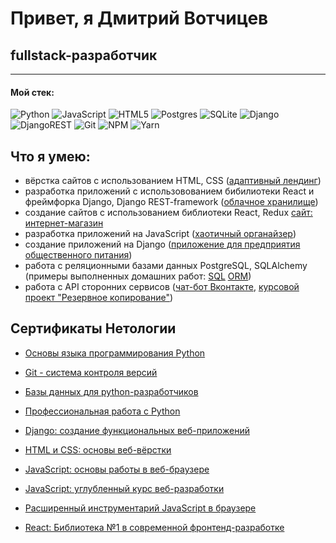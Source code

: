 # Привет, я Дмитрий Вотчицев
## fullstack-разработчик
------------------------------------------------

#### Мой стек:
![Python](https://img.shields.io/badge/python-3670A0?style=for-the-badge&logo=python&logoColor=ffdd54)
![JavaScript](https://img.shields.io/badge/javascript-%23323330.svg?style=for-the-badge&logo=javascript&logoColor=%23F7DF1E)
![HTML5](https://img.shields.io/badge/html5-%23E34F26.svg?style=for-the-badge&logo=html5&logoColor=white)
![Postgres](https://img.shields.io/badge/postgres-%23316192.svg?style=for-the-badge&logo=postgresql&logoColor=white)
![SQLite](https://img.shields.io/badge/sqlite-%2307405e.svg?style=for-the-badge&logo=sqlite&logoColor=white)
![Django](https://img.shields.io/badge/django-%23092E20.svg?style=for-the-badge&logo=django&logoColor=white)
![DjangoREST](https://img.shields.io/badge/DJANGO-REST-ff1709?style=for-the-badge&logo=django&logoColor=white&color=ff1709&labelColor=gray)
![Git](https://img.shields.io/badge/git-%23F05033.svg?style=for-the-badge&logo=git&logoColor=white)
![NPM](https://img.shields.io/badge/NPM-%23000000.svg?style=for-the-badge&logo=npm&logoColor=white)
![Yarn](https://img.shields.io/badge/yarn-%232C8EBB.svg?style=for-the-badge&logo=yarn&logoColor=white)

## Что я умею:

* вёрстка сайтов с использованием HTML, CSS ([адаптивный лендинг](https://github.com/Votchitsev/mq-diplom))
* разработка приложений с использовованием бибилиотеки React и фреймфорка Django, Django REST-framework ([облачное хранилище](https://github.com/Votchitsev/CoconutCloud))
* создание сайтов с использованием библиотеки React, Redux [сайт: интернет-магазин](https://github.com/Votchitsev/BosaNoga)
* разработка приложений на JavaScript ([хаотичный органайзер](https://github.com/Votchitsev/ChaosOrganizer))
* создание приложений на Django ([приложение для предприятия общественного питания](https://github.com/Votchitsev/Public-Catering-Check))
* работа с реляционными базами данных PostgreSQL, SQLAlchemy (примеры выполненных домашних работ: [SQL](https://github.com/Votchitsev/HW_database_lesson5) [ORM](https://github.com/Votchitsev/ORM_practice))
* работа с API сторонних сервисов ([чат-бот Вконтакте](https://github.com/Votchitsev/VKinder), [курсовой проект "Резервное копирование"](https://github.com/Votchitsev/backup_vk))

## Сертификаты Нетологии

* [Основы языка программирования Python](./certificates/python.pdf)

* [Git - система контроля версий](./certificates/git.pdf)

* [Базы данных для python-разработчиков](./certificates/sql.pdf)

* [Профессиональная работа с Python](./certificates/python_advanced.pdf)

* [Django: создание функциональных веб-приложений](./certificates/django.pdf)

* [HTML и CSS: основы веб-вёрстки](./certificates/html_css.pdf)

* [JavaScript: основы работы в веб-браузере](./certificates/javascript.pdf)

* [JavaScript: углубленный курс веб-разработки](./certificates/javascript_advanced.pdf)

* [Расширенный инструментарий JavaScript в браузере](./certificates/javascript_advanced2.pdf)

* [React: Библиотека №1 в современной фронтенд-разработке](./certificates/react.pdf)
